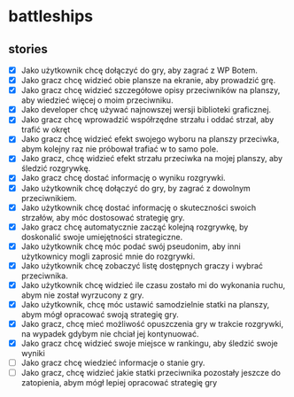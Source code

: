 # battleships

## stories

- [x] Jako użytkownik chcę dołączyć do gry, aby zagrać z WP Botem.
- [x] Jako gracz chcę widzieć obie plansze na ekranie, aby prowadzić grę.
- [x] Jako gracz chcę widzieć szczegółowe opisy przeciwników na planszy, aby wiedzieć więcej o moim przeciwniku.
- [x] Jako developer chcę używać najnowszej wersji biblioteki graficznej.
- [x] Jako gracz chcę wprowadzić współrzędne strzału i oddać strzał, aby trafić w okręt
- [x] Jako gracz chcę widzieć efekt swojego wyboru na planszy przeciwka, abym kolejny raz nie próbował trafiać w to samo pole.
- [x] Jako gracz, chcę widzieć efekt strzału przeciwka na mojej planszy, aby śledzić rozgrywkę.
- [x] Jako gracz chcę dostać informację o wyniku rozgrywki.
- [x] Jako użytkownik chcę dołączyć do gry, by zagrać z dowolnym przeciwnikiem.
- [x] Jako użytkownik chcę dostać informację o skuteczności swoich strzałów, aby móc dostosować strategię gry.
- [x] Jako gracz chcę automatycznie zacząć kolejną rozgrywkę, by doskonalić swoje umiejętności strategiczne.
- [x] Jako użytkownik chcę móc podać swój pseudonim, aby inni użytkownicy mogli zaprosić mnie do rozgrywki.
- [x] Jako użytkownik chcę zobaczyć listę dostępnych graczy i wybrać przeciwnika.
- [x] Jako użytkownik chcę widzieć ile czasu zostało mi do wykonania ruchu, abym nie został wyrzucony z gry.
- [x] Jako użytkownik, chcę móc ustawić samodzielnie statki na planszy, abym mógł opracować swoją strategię gry.
- [x] Jako gracz, chcę mieć możliwość opuszczenia gry w trakcie rozgrywki, na wypadek gdybym nie chciał jej kontynuować.
- [x] Jako gracz chcę widzieć swoje miejsce w rankingu, aby śledzić swoje wyniki
- [ ] Jako gracz chcę wiedzieć informacje o stanie gry.
- [ ] Jako gracz, chcę widzieć jakie statki przeciwnika pozostały jeszcze do zatopienia, abym mógł lepiej opracować strategię gry